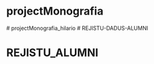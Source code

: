 # projectMonografia
#   p r o j e c t M o n o g r a f i a _ h i l a r i o  
 # REJISTU-DADUS-ALUMNI
# REJISTU_ALUMNI
